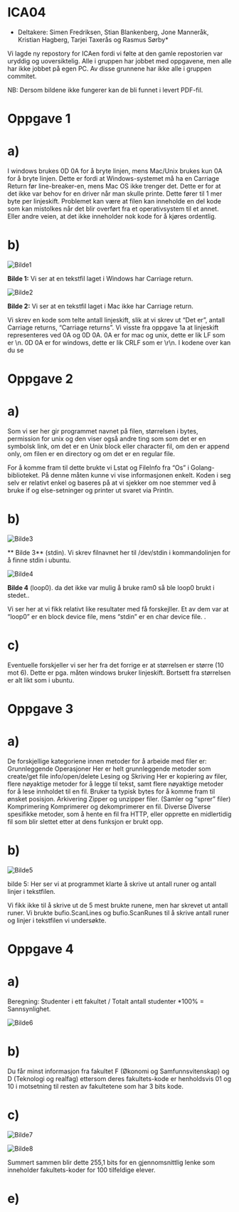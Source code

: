 # ICA04


* Deltakere: Simen Fredriksen, Stian Blankenberg, Jone Manneråk, Kristian Hagberg, Tarjei Taxerås og Rasmus Sørby*

Vi lagde ny repostory for ICAen fordi vi følte at den gamle repostorien var uryddig og uoversiktelig. Alle i gruppen har jobbet med oppgavene, men alle har ikke jobbet på egen PC. Av disse grunnene har ikke alle i gruppen commitet.

NB: Dersom bildene ikke fungerer kan de bli funnet i levert PDF-fil. 

# Oppgave 1

# a)
 
I windows brukes 0D 0A for å bryte linjen, mens Mac/Unix brukes kun 0A for å bryte linjen. Dette er fordi at Windows-systemet må ha en Carriage Return før line-breaker-en, mens Mac OS ikke trenger det. Dette er for at det ikke var behov for en driver når man skulle printe. Dette fører til 1 mer byte per linjeskift. Problemet kan være at filen kan inneholde en del kode som kan mistolkes når det blir overført fra et operativsystem til et annet.  Eller andre veien, at det ikke inneholder nok kode for å kjøres ordentlig.


# b)

![Bilde1](https://scontent-arn2-1.xx.fbcdn.net/v/t34.0-12/18518521_10158500805705411_1438605580_n.png?oh=5c6eb8280f2f5469352af141924ddb3b&oe=591E34A2)

**Bilde 1:** Vi ser at en tekstfil laget i Windows har Carriage return.

![Bilde2](https://scontent-arn2-1.xx.fbcdn.net/v/t34.0-12/18450210_10158500813615411_1181054389_n.png?oh=59b8431860d00592346163630d5382eb&oe=591D62CF)

**Bilde 2:** Vi ser at en tekstfil laget i Mac ikke har Carriage return.


Vi skrev en kode som telte antall linjeskift, slik at vi skrev ut “Det er”, antall Carriage returns, “Carriage returns”. 
Vi visste fra oppgave 1a at linjeskift representeres ved 0A og 0D 0A. 
0A er for mac og unix, dette er lik LF som er \n. 
0D 0A er for windows, dette er lik CRLF som er \r\n.
I kodene over kan du se 


# Oppgave 2
# a)

Som vi ser her gir programmet navnet på filen, størrelsen i bytes, permission for unix og den viser også andre ting som som det er en symbolsk link, om det er en Unix block eller character fil, om den er append only, om filen er en directory og om det er en regular file.
 
For å komme fram til dette brukte vi Lstat og FileInfo fra “Os” i  Golang-biblioteket. På denne måten kunne vi vise informasjonen enkelt. Koden i seg selv er relativt enkel og baseres på at vi sjekker om noe stemmer ved å bruke if og else-setninger og printer ut svaret via Println. 


# b)

![Bilde3](https://scontent-arn2-1.xx.fbcdn.net/v/t34.0-12/18579247_10158500805710411_1171721428_n.png?oh=cde07d453b48522dba4598f58439c929&oe=591D76EE)

** Bilde 3** (stdin). Vi skrev filnavnet her til /dev/stdin i kommandolinjen for å finne stdin i ubuntu. 


![Bilde4](https://scontent-arn2-1.xx.fbcdn.net/v/t34.0-12/18554610_10158500805715411_2066292245_n.png?oh=b72c3ca9e68f3940fe92ab5aa6c410ad&oe=591D37AF)

**Bilde 4** (loop0). da det ikke var mulig å bruke ram0 så ble loop0 brukt i stedet.. 

Vi ser her at vi fikk relativt like resultater med få forskejller. Et av dem var at “loop0” er en block device file, mens “stdin” er en char device file. . 


# c)
Eventuelle forskjeller vi ser her fra det forrige er at størrelsen er større (10 mot 6). Dette er pga. måten windows bruker linjeskift. Bortsett fra størrelsen er alt likt som i ubuntu. 


# Oppgave 3

# a)

De forskjellige kategoriene innen metoder for å arbeide med filer er:
Grunnleggende Operasjoner
Her er helt grunnleggende metoder som create/get file info/open/delete
Lesing og Skriving
Her er kopiering av filer, flere nøyaktige metoder for å legge til tekst, samt flere nøyaktige metoder for å lese innholdet til en fil. Bruker ta typisk bytes for å komme fram til ønsket posisjon.
Arkivering
Zipper og unzipper filer. (Samler og “sprer” filer)
Komprimering
Komprimerer og dekomprimerer en fil.
Diverse
Diverse spesifikke metoder, som å hente en fil fra HTTP, eller opprette en midlertidig fil som blir slettet etter at dens funksjon er brukt opp.

# b)

![Bilde5](https://i.gyazo.com/db3d74f99c9c8082943a64b38eb39c5c.png)

bilde 5: Her ser vi at programmet klarte å skrive ut antall runer og antall linjer i tekstfilen. 

Vi fikk ikke til å skrive ut de 5 mest brukte runene, men har skrevet ut antall runer. Vi brukte bufio.ScanLines og bufio.ScanRunes til å skrive antall runer og linjer i tekstfilen vi undersøkte.


# Oppgave 4

# a)

Beregning: Studenter i ett fakultet / Totalt antall studenter *100% = Sannsynlighet.

![Bilde6](https://scontent-arn2-1.xx.fbcdn.net/v/t34.0-12/18515947_10158500835355411_1633395177_n.png?oh=fa2eef280bd3d5ad11337c032163a246&oe=591D1E4D)


# b)

Du får minst informasjon fra fakultet F (Økonomi og Samfunnsvitenskap) og D (Teknologi og realfag) ettersom deres fakultets-kode er henholdsvis 01 og 10 i motsetning til resten av fakultetene som har 3 bits kode.

# c)

![Bilde7](https://scontent-arn2-1.xx.fbcdn.net/v/t34.0-12/18516066_10158500835365411_620334031_n.png?oh=c39b113b47659d4d7bbf00eb74d812b8&oe=591D2022)


![Bilde8](https://scontent-arn2-1.xx.fbcdn.net/v/t34.0-12/18515918_10158500835350411_2009112016_n.png?oh=bcb9eaccf049e1f92a358ed414f7c4b8&oe=591CE961)

Summert sammen blir dette 255,1 bits for en gjennomsnittlig lenke som inneholder fakultets-koder for 100 tilfeldige elever.


# e)
